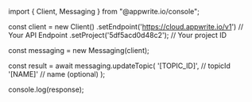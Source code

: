 import { Client, Messaging } from "@appwrite.io/console";

const client = new Client()
    .setEndpoint('https://cloud.appwrite.io/v1') // Your API Endpoint
    .setProject('5df5acd0d48c2'); // Your project ID

const messaging = new Messaging(client);

const result = await messaging.updateTopic(
    '[TOPIC_ID]', // topicId
    '[NAME]' // name (optional)
);

console.log(response);
